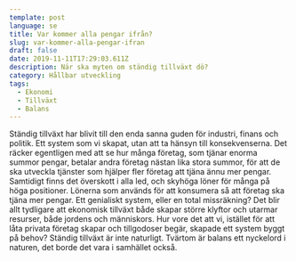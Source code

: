 ```yaml
---
template: post
language: se
title: Var kommer alla pengar ifrån?
slug: var-kommer-alla-pengar-ifran
draft: false
date: 2019-11-11T17:29:03.611Z
description: När ska myten om ständig tillväxt dö?
category: Hållbar utveckling
tags:
  - Ekonomi
  - Tillväxt
  - Balans
---
```

Ständig tillväxt har blivit till den enda sanna guden för industri, finans och politik. Ett system som vi skapat, utan att ta hänsyn till konsekvenserna. Det räcker egentligen med att se hur många företag, som tjänar enorma summor pengar, betalar andra företag nästan lika stora summor, för att de ska utveckla tjänster som hjälper fler företag att tjäna ännu mer pengar. Samtidigt finns det överskott i alla led, och skyhöga löner för många på höga positioner. Lönerna som används för att konsumera så att företag ska tjäna mer pengar. Ett genialiskt system, eller en total missräkning? Det blir allt tydligare att ekonomisk tillväxt både skapar större klyftor och utarmar resurser, både jordens och människors. Hur vore det att vi, istället för att låta privata företag skapar och tillgodoser begär, skapade ett system byggt på behov? Ständig tillväxt är inte naturligt. Tvärtom är balans ett nyckelord i naturen, det borde det vara i samhället också.
